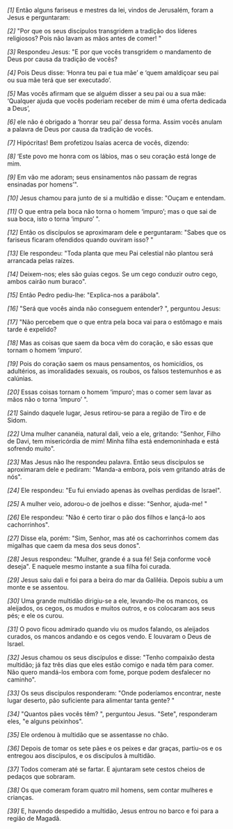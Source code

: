 *[1]* Então alguns fariseus e mestres da lei, vindos de Jerusalém, foram a Jesus e perguntaram:

*[2]* "Por que os seus discípulos transgridem a tradição dos líderes religiosos? Pois não lavam as mãos antes de comer! "

*[3]* Respondeu Jesus: "E por que vocês transgridem o mandamento de Deus por causa da tradição de vocês?

*[4]* Pois Deus disse: ‘Honra teu pai e tua mãe’ e ‘quem amaldiçoar seu pai ou sua mãe terá que ser executado’.

*[5]* Mas vocês afirmam que se alguém disser a seu pai ou a sua mãe: ‘Qualquer ajuda que vocês poderiam receber de mim é uma oferta dedicada a Deus’,

*[6]* ele não é obrigado a ‘honrar seu pai’ dessa forma. Assim vocês anulam a palavra de Deus por causa da tradição de vocês.

*[7]* Hipócritas! Bem profetizou Isaías acerca de vocês, dizendo:

*[8]* ‘Este povo me honra com os lábios, mas o seu coração está longe de mim.

*[9]* Em vão me adoram; seus ensinamentos não passam de regras ensinadas por homens’".

*[10]* Jesus chamou para junto de si a multidão e disse: "Ouçam e entendam.

*[11]* O que entra pela boca não torna o homem ‘impuro’; mas o que sai de sua boca, isto o torna ‘impuro’ ".

*[12]* Então os discípulos se aproximaram dele e perguntaram: "Sabes que os fariseus ficaram ofendidos quando ouviram isso? "

*[13]* Ele respondeu: "Toda planta que meu Pai celestial não plantou será arrancada pelas raízes.

*[14]* Deixem-nos; eles são guias cegos. Se um cego conduzir outro cego, ambos cairão num buraco".

*[15]* Então Pedro pediu-lhe: "Explica-nos a parábola".

*[16]* "Será que vocês ainda não conseguem entender? ", perguntou Jesus:

*[17]* "Não percebem que o que entra pela boca vai para o estômago e mais tarde é expelido?

*[18]* Mas as coisas que saem da boca vêm do coração, e são essas que tornam o homem ‘impuro’.

*[19]* Pois do coração saem os maus pensamentos, os homicídios, os adultérios, as imoralidades sexuais, os roubos, os falsos testemunhos e as calúnias.

*[20]* Essas coisas tornam o homem ‘impuro’; mas o comer sem lavar as mãos não o torna ‘impuro’ ".

*[21]* Saindo daquele lugar, Jesus retirou-se para a região de Tiro e de Sidom.

*[22]* Uma mulher cananéia, natural dali, veio a ele, gritando: "Senhor, Filho de Davi, tem misericórdia de mim! Minha filha está endemoninhada e está sofrendo muito".

*[23]* Mas Jesus não lhe respondeu palavra. Então seus discípulos se aproximaram dele e pediram: "Manda-a embora, pois vem gritando atrás de nós".

*[24]* Ele respondeu: "Eu fui enviado apenas às ovelhas perdidas de Israel".

*[25]* A mulher veio, adorou-o de joelhos e disse: "Senhor, ajuda-me! "

*[26]* Ele respondeu: "Não é certo tirar o pão dos filhos e lançá-lo aos cachorrinhos".

*[27]* Disse ela, porém: "Sim, Senhor, mas até os cachorrinhos comem das migalhas que caem da mesa dos seus donos".

*[28]* Jesus respondeu: "Mulher, grande é a sua fé! Seja conforme você deseja". E naquele mesmo instante a sua filha foi curada.

*[29]* Jesus saiu dali e foi para a beira do mar da Galiléia. Depois subiu a um monte e se assentou.

*[30]* Uma grande multidão dirigiu-se a ele, levando-lhe os mancos, os aleijados, os cegos, os mudos e muitos outros, e os colocaram aos seus pés; e ele os curou.

*[31]* O povo ficou admirado quando viu os mudos falando, os aleijados curados, os mancos andando e os cegos vendo. E louvaram o Deus de Israel.

*[32]* Jesus chamou os seus discípulos e disse: "Tenho compaixão desta multidão; já faz três dias que eles estão comigo e nada têm para comer. Não quero mandá-los embora com fome, porque podem desfalecer no caminho".

*[33]* Os seus discípulos responderam: "Onde poderíamos encontrar, neste lugar deserto, pão suficiente para alimentar tanta gente? "

*[34]* "Quantos pães vocês têm? ", perguntou Jesus. "Sete", responderam eles, "e alguns peixinhos".

*[35]* Ele ordenou à multidão que se assentasse no chão.

*[36]* Depois de tomar os sete pães e os peixes e dar graças, partiu-os e os entregou aos discípulos, e os discípulos à multidão.

*[37]* Todos comeram até se fartar. E ajuntaram sete cestos cheios de pedaços que sobraram.

*[38]* Os que comeram foram quatro mil homens, sem contar mulheres e crianças.

*[39]* E, havendo despedido a multidão, Jesus entrou no barco e foi para a região de Magadã.

